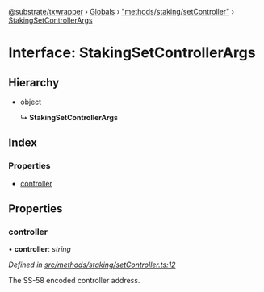 [@substrate/txwrapper](../README.md) › [Globals](../globals.md) › ["methods/staking/setController"](../modules/_methods_staking_setcontroller_.md) › [StakingSetControllerArgs](_methods_staking_setcontroller_.stakingsetcontrollerargs.md)

# Interface: StakingSetControllerArgs

## Hierarchy

* object

  ↳ **StakingSetControllerArgs**

## Index

### Properties

* [controller](_methods_staking_setcontroller_.stakingsetcontrollerargs.md#controller)

## Properties

###  controller

• **controller**: *string*

*Defined in [src/methods/staking/setController.ts:12](https://github.com/paritytech/txwrapper/blob/123d47d/src/methods/staking/setController.ts#L12)*

The SS-58 encoded controller address.
